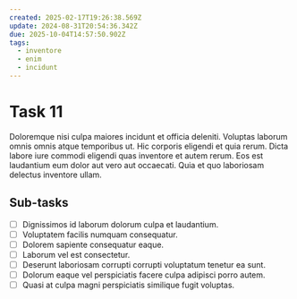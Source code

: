 ```yaml
---
created: 2025-02-17T19:26:38.569Z
update: 2024-08-31T20:54:36.342Z
due: 2025-10-04T14:57:50.902Z
tags:
  - inventore
  - enim
  - incidunt
---
```


# Task 11

Doloremque nisi culpa maiores incidunt et officia deleniti. Voluptas laborum omnis omnis atque temporibus ut. Hic corporis eligendi et quia rerum. Dicta labore iure commodi eligendi quas inventore et autem rerum. Eos est laudantium eum dolor aut vero aut occaecati. Quia et quo laboriosam delectus inventore ullam.

## Sub-tasks

- [ ] Dignissimos id laborum dolorum culpa et laudantium.
- [ ] Voluptatem facilis numquam consequatur.
- [ ] Dolorem sapiente consequatur eaque.
- [ ] Laborum vel est consectetur.
- [ ] Deserunt laboriosam corrupti corrupti voluptatum tenetur ea sunt.
- [ ] Dolorum eaque vel perspiciatis facere culpa adipisci porro autem.
- [ ] Quasi at culpa magni perspiciatis similique fugit voluptas.
